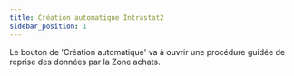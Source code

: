 ```yaml
---
title: Création automatique Intrastat2
sidebar_position: 1
---
```


Le bouton de 'Création automatique' va à ouvrir une procédure guidée de reprise des données par la Zone achats.






